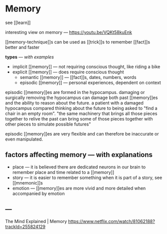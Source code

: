 # Memory

see [[learn]]

interesting view on memory &mdash; <https://youtu.be/VQKt58kuEnk>

[[memory-technique]]s can be used as [[trick]]s to remember [[fact]]s better and faster

**types** _&mdash; with examples_

- implicit [[memory]] &mdash; not requiring conscious thought, like riding a bike
- explicit [[memory]] &mdash; does require conscious thought
  - semantic [[memory]] &mdash; [[fact]]s, dates, numbers, words
  - episodic [[memory]] &mdash; personal experiences, dependent on context

episodic [[memory]]es are formed in the hypocampus. damaging or surgically removing the hypocampus can damage both past [[memory]]es and the ability to reason about the future. a patient with a damaged hypocampus compared thinking about the future to being asked to "find a chair in an empty room". "the same machinery that brings all those pieces together to relive the past can bring some of those pieces together with other pieces to simulate possible futures"

episodic [[memory]]es are very flexible and can therefore be inaccurate or even manipulated.

## factors affecting memory &mdash; with explanations

- place &mdash; it is believed there are dedicated neurons in our brain to remember place and time related to a [[memory]]
- story &mdash; it is easier to remember something when it is part of a story, see [[mnemonic]]s
- emotion &mdash; [[memory]]es are more vivid and more detailed when accompanied by emotion

## &mdash;

The Mind Explained | Memory <https://www.netflix.com/watch/81062188?trackId=255824129>
